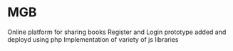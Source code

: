 # MGB
Online platform for sharing books
Register and Login prototype added and deployd using php
Implementation of variety of js libraries
